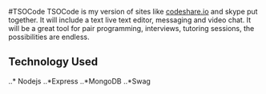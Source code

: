 #TSOCode 
TSOCode is my version of sites like [codeshare.io](https://codeshare.io/) and skype put together. It will include a text live text editor, messaging and video chat. It will be a great tool for pair programming, interviews, tutoring sessions, the possibilities are endless.

## Technology Used
..* Nodejs
..*Express
..*MongoDB
..*Swag